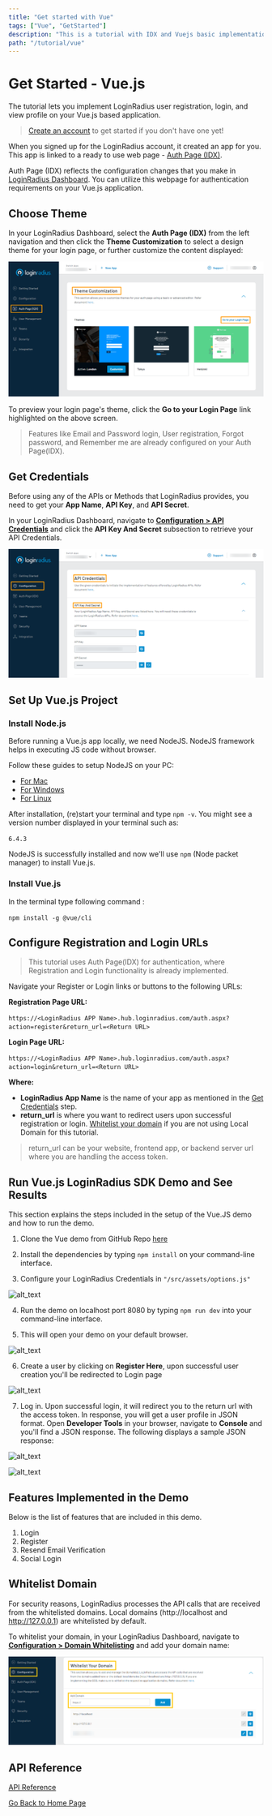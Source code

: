 ```yaml
---
title: "Get started with Vue"
tags: ["Vue", "GetStarted"]
description: "This is a tutorial with IDX and Vuejs basic implementation."
path: "/tutorial/vue"
---
```


# Get Started - Vue.js

The tutorial lets you implement LoginRadius user registration, login, and view profile on your Vue.js based application.

> [Create an account](https://accounts.loginradius.com/auth.aspx?return_url=https://dashboard.loginradius.com/login&action=register) to get started if you don't have one yet!

When you signed up for the LoginRadius account, it created an app for you. This app is linked to a ready to use web page - [Auth Page (IDX)](https://www.loginradius.com/docs/developer/concepts/idx-overview/).

Auth Page (IDX) reflects the configuration changes that you make in [LoginRadius Dashboard](https://dashboard.loginradius.com/getting-started). You can utilize this webpage for authentication requirements on your Vue.js application.

## Choose Theme

In your LoginRadius Dashboard, select the **Auth Page (IDX)** from the left navigation and then click the **Theme Customization** to select a design theme for your login page, or further customize the content displayed:

![alt_text](../../assets/blog-common/theme-customization.png "image_tooltip")

To preview your login page's theme, click the **Go to your Login Page** link highlighted on the above screen. 

> Features like Email and Password login, User registration, Forgot password, and Remember me are already configured on your Auth Page(IDX).

## Get Credentials

Before using any of the APIs or Methods that LoginRadius provides, you need to get your **App Name**, **API Key**, and **API Secret**.

In your LoginRadius Dashboard, navigate to **[Configuration > API Credentials](https://dashboard.loginradius.com/configuration)** and click the **API Key And Secret** subsection to retrieve your API Credentials.

![alt_text](../../assets/blog-common/api-credentials.png "image_tooltip")

## Set Up Vue.js Project

### Install Node.js

Before running a Vue.js app locally, we need NodeJS. NodeJS framework helps in executing JS code without browser.

Follow these guides to setup NodeJS on your PC:

* [For Mac](https://nodejs.org/en/download/package-manager/#macos)
* [For Windows](https://nodejs.org/en/download/)
* [For Linux](https://nodejs.org/en/download/package-manager/)

After installation, (re)start your terminal and type `npm -v`. You might see a version number displayed in your terminal such as:

`6.4.3` 

NodeJS is successfully installed and now we'll use `npm` (Node packet manager) to install Vue.js.  

### Install Vue.js

 In the terminal type following command :

 `npm install -g @vue/cli`

## Configure Registration and Login URLs

> This tutorial uses Auth Page(IDX) for authentication, where Registration and Login functionality is already implemented.

Navigate your Register or Login links or buttons to the following URLs:

**Registration Page URL:**

`https://<LoginRadius APP Name>.hub.loginradius.com/auth.aspx?action=register&return_url=<Return URL>`

**Login Page URL:**

`https://<LoginRadius APP Name>.hub.loginradius.com/auth.aspx?action=login&return_url=<Return URL>`

**Where:**

* **LoginRadius App Name** is the name of your app as mentioned in the [Get Credentials](#get-credentials) step.
* **return_url** is where you want to redirect users upon successful registration or login. [Whitelist your domain](#whitelist-domain) if you are not using Local Domain for this tutorial.

> return_url can be your website, frontend app, or backend server url where you are handling the access token.


## Run Vue.js LoginRadius SDK Demo and See Results

This section explains the steps included in the setup of the Vue.JS demo and how to run the demo.

1. Clone the Vue demo from GitHub Repo [here](/download/vue-js-demo.zip)

2. Install the dependencies by typing `npm install` on your command-line interface.

3. Configure your LoginRadius Credentials in `"/src/assets/options.js"`

![alt_text](/images/options.png "image_tooltip")


4. Run the demo on localhost port 8080 by typing `npm run dev` into your command-line interface.

5. This will open your demo on your default browser.

![alt_text](/images/landing-page.png "image_tooltip")

6. Create a user by clicking on **Register Here**, upon successful user creation you'll be redirected to Login page



![alt_text](/images/registration.png "image_tooltip")

7. Log in. Upon successful login, it will redirect you to the return url with the access token. In response, you will get a user profile in JSON format. Open **Developer Tools** in your browser, navigate to **Console** and you'll find a JSON response. The following displays a sample JSON response:

![alt_text](/images/loginscreen.png "image_tooltip")


![alt_text](/images/jsonresponse.png "image_tooltip")



## Features Implemented in the Demo

Below is the list of features that are included in this demo.

1. Login
2. Register
3. Resend Email Verification
4. Social Login

## Whitelist Domain

For security reasons, LoginRadius processes the API calls that are received from the whitelisted domains. Local domains (http://localhost and http://127.0.0.1) are whitelisted by default.

To whitelist your domain, in your LoginRadius Dashboard, navigate to **[Configuration > Domain Whitelisting](https://dashboard.loginradius.com/configuration)** and add your domain name:

![alt_text](../../assets/blog-common/domain-whitelisting.png "image_tooltip")

## API Reference

[API Reference](/#api)

[Go Back to Home Page](https://lr-developer-docs.netlify.app)
